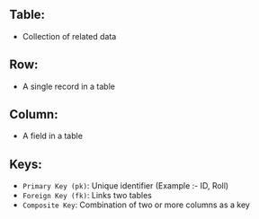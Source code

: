 
## Table:
- Collection of related data

## Row:
- A single record in a table

## Column:
- A field in a table



## Keys:
- `Primary Key (pk)`: Unique identifier (Example :- ID, Roll)
- `Foreign Key (fk)`: Links two tables
- `Composite Key`: Combination of two or more columns as a key